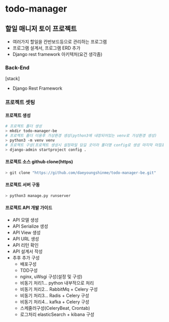 # todo-manager

## 할일 매니저 토이 프로젝트
- 여러가지 할일을 칸반보드등으로 관리하는 프로그램
- 프로그램 설계서, 프로그램 ERD 추가
- Django rest framework 아키텍처(요건 생각좀)

### Back-End
[stack]
- Django Rest Framework
### 프로젝트 셋팅
#### 프로젝트 생성
```Bash
# 프로젝트 폴더 생성
> mkdir todo-manager-be
# 프로젝트 폴더 이용후 가상환경 생성(python3에 내장되어있는 venv로 가상환경 생성)
> python3 -m venv venv
# 프로젝트 구성(프로젝트 생성시 설정파일 담길 곳이라 폴더명 config로 생성 마지막 마침표 중요!! 해당 폴더에 생성되도록 하는것 아니면 같은 이름에 폳더 안쪽에 생성됨)
> django-admin startproject config .
```
#### 프로젝트 소스 github clone(https)
```Bash
> git clone "https://github.com/daeyoungshinme/todo-manager-be.git"
```

#### 프로젝트 서버 구동
```Bash
> python3 manage.py runserver
```

#### 프로젝트 API 개발 가이드
- API 모델 생성
- API Serialize 생성
- API View 생성
- API URL 생성
- API 리턴 확인
- API 설계서 작성
- 추후 추가 구성
  - 배포구성
  - TDD구성
  - nginx, uWsgi 구성(설정 및 구성)
  - 비동기 처리1... python 내부적으로 처리
  - 비동기 처리2... RabbitMq + Celery 구성
  - 비동기 처리3... Radis + Celery 구성 
  - 비동기 처리4... kafka + Celery 구성
  - 스케줄러구성(CeleryBeat, Crontab)
  - 로그처리 elasticSearch + kibana 구성



